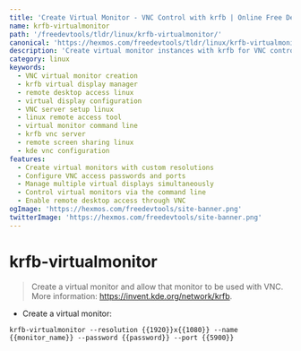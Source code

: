 ```yaml
---
title: 'Create Virtual Monitor - VNC Control with krfb | Online Free DevTools by Hexmos'
name: krfb-virtualmonitor
path: '/freedevtools/tldr/linux/krfb-virtualmonitor/'
canonical: 'https://hexmos.com/freedevtools/tldr/linux/krfb-virtualmonitor/'
description: 'Create virtual monitor instances with krfb for VNC control. Access remote desktops seamlessly and manage multiple displays efficiently. Free online tool, no registration required.'
category: linux
keywords:
  - VNC virtual monitor creation
  - krfb virtual display manager
  - remote desktop access linux
  - virtual display configuration
  - VNC server setup linux
  - linux remote access tool
  - virtual monitor command line
  - krfb vnc server
  - remote screen sharing linux
  - kde vnc configuration
features:
  - Create virtual monitors with custom resolutions
  - Configure VNC access passwords and ports
  - Manage multiple virtual displays simultaneously
  - Control virtual monitors via the command line
  - Enable remote desktop access through VNC
ogImage: 'https://hexmos.com/freedevtools/site-banner.png'
twitterImage: 'https://hexmos.com/freedevtools/site-banner.png'
---
```


# krfb-virtualmonitor

> Create a virtual monitor and allow that monitor to be used with VNC.
> More information: <https://invent.kde.org/network/krfb>.

- Create a virtual monitor:

`krfb-virtualmonitor --resolution {{1920}}x{{1080}} --name {{monitor_name}} --password {{password}} --port {{5900}}`
